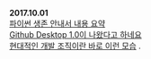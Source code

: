 
**2017.10.01**  
[파이썬 생존 안내서 내용 요약](http://naudhizb.tistory.com/804)  
[Github Desktop 1.0이 나왔다고 하네요](https://thenewstack.io/githubs-got-new-desktop-client-care/)  
[현대적인 개발 조직이란 바로 이런 모습](http://www.itworld.co.kr/insight/106754) . 

